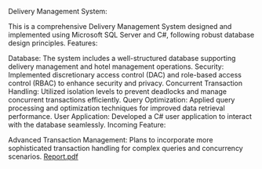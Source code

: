 Delivery Management System:

This is a comprehensive Delivery Management System designed and implemented using Microsoft SQL Server and C#, following robust database design principles.
Features:

Database: The system includes a well-structured database supporting delivery management and hotel management operations.
Security: Implemented discretionary access control (DAC) and role-based access control (RBAC) to enhance security and privacy.
Concurrent Transaction Handling: Utilized isolation levels to prevent deadlocks and manage concurrent transactions efficiently.
Query Optimization: Applied query processing and optimization techniques for improved data retrieval performance.
User Application: Developed a C# user application to interact with the database seamlessly.
Incoming Feature:

Advanced Transaction Management: Plans to incorporate more sophisticated transaction handling for complex queries and concurrency scenarios.
[Report.pdf](https://github.com/user-attachments/files/16962157/Report.pdf)
